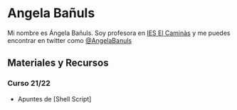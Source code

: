 # Angela Bañuls
Mi nombre es Ángela Bañuls. Soy profesora en [IES El Caminàs](https://www.ieselcaminas.org/) y me puedes encontrar en twitter como [@AngelaBanuls](https://twitter.com/AngelaBanuls)


## Materiales y Recursos
### Curso 21/22
+ Apuntes de [Shell Script]
